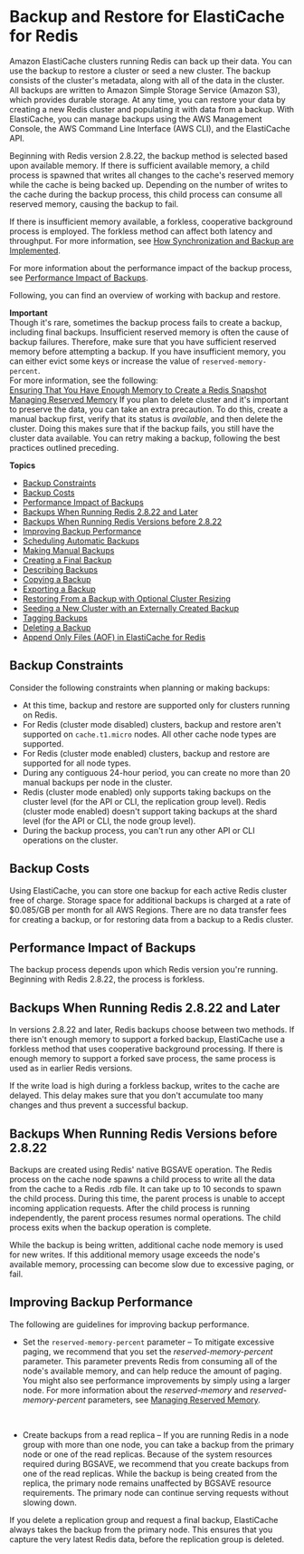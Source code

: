 # Backup and Restore for ElastiCache for Redis<a name="backups"></a>

Amazon ElastiCache clusters running Redis can back up their data\. You can use the backup to restore a cluster or seed a new cluster\. The backup consists of the cluster's metadata, along with all of the data in the cluster\. All backups are written to Amazon Simple Storage Service \(Amazon S3\), which provides durable storage\. At any time, you can restore your data by creating a new Redis cluster and populating it with data from a backup\. With ElastiCache, you can manage backups using the AWS Management Console, the AWS Command Line Interface \(AWS CLI\), and the ElastiCache API\.

Beginning with Redis version 2\.8\.22, the backup method is selected based upon available memory\. If there is sufficient available memory, a child process is spawned that writes all changes to the cache's reserved memory while the cache is being backed up\. Depending on the number of writes to the cache during the backup process, this child process can consume all reserved memory, causing the backup to fail\.

If there is insufficient memory available, a forkless, cooperative background process is employed\. The forkless method can affect both latency and throughput\. For more information, see [How Synchronization and Backup are Implemented](Replication.Redis.Versions.md)\.

For more information about the performance impact of the backup process, see [Performance Impact of Backups](#backups-performance)\.

Following, you can find an overview of working with backup and restore\. 

**Important**  
Though it's rare, sometimes the backup process fails to create a backup, including final backups\. Insufficient reserved memory is often the cause of backup failures\. Therefore, make sure that you have sufficient reserved memory before attempting a backup\. If you have insufficient memory, you can either evict some keys or increase the value of `reserved-memory-percent`\.  
For more information, see the following:  
 [Ensuring That You Have Enough Memory to Create a Redis Snapshot](BestPractices.BGSAVE.md)
 [Managing Reserved Memory](redis-memory-management.md)
If you plan to delete cluster and it's important to preserve the data, you can take an extra precaution\. To do this, create a manual backup first, verify that its status is *available*, and then delete the cluster\. Doing this makes sure that if the backup fails, you still have the cluster data available\. You can retry making a backup, following the best practices outlined preceding\.

**Topics**
+ [Backup Constraints](#backups-constraints)
+ [Backup Costs](#backups-costs)
+ [Performance Impact of Backups](#backups-performance)
+ [Backups When Running Redis 2\.8\.22 and Later](#backups-performance-2.8.22-later)
+ [Backups When Running Redis Versions before 2\.8\.22](#backups-performance-2.8.22-before)
+ [Improving Backup Performance](#backups-performance-improving)
+ [Scheduling Automatic Backups](backups-automatic.md)
+ [Making Manual Backups](backups-manual.md)
+ [Creating a Final Backup](backups-final.md)
+ [Describing Backups](backups-describing.md)
+ [Copying a Backup](backups-copying.md)
+ [Exporting a Backup](backups-exporting.md)
+ [Restoring From a Backup with Optional Cluster Resizing](backups-restoring.md)
+ [Seeding a New Cluster with an Externally Created Backup](backups-seeding-redis.md)
+ [Tagging Backups](backups-tagging.md)
+ [Deleting a Backup](backups-deleting.md)
+ [Append Only Files \(AOF\) in ElastiCache for Redis](RedisAOF.md)

## Backup Constraints<a name="backups-constraints"></a>

Consider the following constraints when planning or making backups:
+ At this time, backup and restore are supported only for clusters running on Redis\.
+ For Redis \(cluster mode disabled\) clusters, backup and restore aren't supported on `cache.t1.micro` nodes\. All other cache node types are supported\.
+ For Redis \(cluster mode enabled\) clusters, backup and restore are supported for all node types\.
+ During any contiguous 24\-hour period, you can create no more than 20 manual backups per node in the cluster\.
+ Redis \(cluster mode enabled\) only supports taking backups on the cluster level \(for the API or CLI, the replication group level\)\. Redis \(cluster mode enabled\) doesn't support taking backups at the shard level \(for the API or CLI, the node group level\)\.
+ During the backup process, you can't run any other API or CLI operations on the cluster\.

## Backup Costs<a name="backups-costs"></a>

Using ElastiCache, you can store one backup for each active Redis cluster free of charge\. Storage space for additional backups is charged at a rate of $0\.085/GB per month for all AWS Regions\. There are no data transfer fees for creating a backup, or for restoring data from a backup to a Redis cluster\.

## Performance Impact of Backups<a name="backups-performance"></a>

The backup process depends upon which Redis version you're running\. Beginning with Redis 2\.8\.22, the process is forkless\.

## Backups When Running Redis 2\.8\.22 and Later<a name="backups-performance-2.8.22-later"></a>

In versions 2\.8\.22 and later, Redis backups choose between two methods\. If there isn't enough memory to support a forked backup, ElastiCache use a forkless method that uses cooperative background processing\. If there is enough memory to support a forked save process, the same process is used as in earlier Redis versions\.

If the write load is high during a forkless backup, writes to the cache are delayed\. This delay makes sure that you don't accumulate too many changes and thus prevent a successful backup\.

## Backups When Running Redis Versions before 2\.8\.22<a name="backups-performance-2.8.22-before"></a>

Backups are created using Redis' native BGSAVE operation\. The Redis process on the cache node spawns a child process to write all the data from the cache to a Redis \.rdb file\. It can take up to 10 seconds to spawn the child process\. During this time, the parent process is unable to accept incoming application requests\. After the child process is running independently, the parent process resumes normal operations\. The child process exits when the backup operation is complete\. 

While the backup is being written, additional cache node memory is used for new writes\. If this additional memory usage exceeds the node's available memory, processing can become slow due to excessive paging, or fail\.

## Improving Backup Performance<a name="backups-performance-improving"></a>

The following are guidelines for improving backup performance\.
+ Set the `reserved-memory-percent` parameter – To mitigate excessive paging, we recommend that you set the *reserved\-memory\-percent* parameter\. This parameter prevents Redis from consuming all of the node's available memory, and can help reduce the amount of paging\. You might also see performance improvements by simply using a larger node\. For more information about the *reserved\-memory* and *reserved\-memory\-percent* parameters, see [Managing Reserved Memory](redis-memory-management.md)\.

   
+ Create backups from a read replica – If you are running Redis in a node group with more than one node, you can take a backup from the primary node or one of the read replicas\. Because of the system resources required during BGSAVE, we recommend that you create backups from one of the read replicas\. While the backup is being created from the replica, the primary node remains unaffected by BGSAVE resource requirements\. The primary node can continue serving requests without slowing down\.

If you delete a replication group and request a final backup, ElastiCache always takes the backup from the primary node\. This ensures that you capture the very latest Redis data, before the replication group is deleted\.